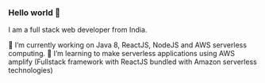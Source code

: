 ### Hello world 👋

I am a full stack web developer from India.

🔭 I’m currently working on Java 8, ReactJS, NodeJS and AWS serverless computing. 
🌱 I’m learning to make serverless applications using AWS amplify (Fullstack framework with ReactJS bundled with Amazon serverless technologies)

<!--
**ronit0717/ronit0717** is a ✨ _special_ ✨ repository because its `README.md` (this file) appears on your GitHub profile.

Here are some ideas to get you started:

- 🔭 I’m currently working on ...
- 🌱 I’m currently learning ...
- 👯 I’m looking to collaborate on ...
- 🤔 I’m looking for help with ...
- 💬 Ask me about ...
- 📫 How to reach me: ...
- 😄 Pronouns: ...
- ⚡ Fun fact: ...
-->
